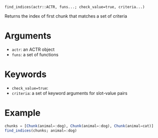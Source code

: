 ```
find_indices(actr::ACTR, funs...; check_value=true, criteria...)
```

Returns the index of first chunk that matches a set of criteria

# Arguments

  * `actr`: an ACTR object
  * `funs`: a set of functions

# Keywords

  * `check_value=true`:
  * `criteria`: a set of keyword arguments for slot-value pairs

# Example

```julia
chunks = [Chunk(animal=:dog), Chunk(animal=:dog), Chunk(animal=cat)]
find_indices(chunks; animal=:dog)
```
